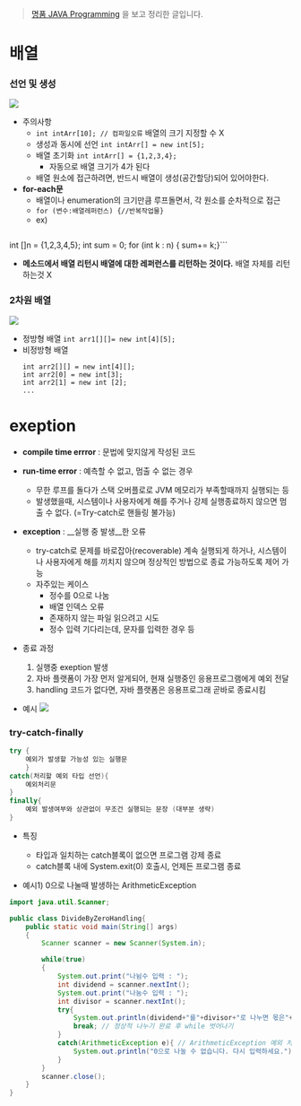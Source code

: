 > [명품 JAVA Programming](https://book.naver.com/bookdb/book_detail.nhn?bid=13650995) 을 보고 정리한 글입니다.

# 배열
### 선언 및 생성
![](https://images.velog.io/images/yesterdaykite/post/28197d37-7d89-454d-9f76-7a9aac531aa7/image.png)


- 주의사항
  - `int intArr[10]; // 컴파일오류` 배열의 크기 지정할 수 X
  - 생성과 동시에 선언  `int intArr[] = new int[5];`
  - 배열 초기화 `int intArr[] = {1,2,3,4};`
    - 자동으로 배열 크기가 4가 된다
  - 배열 원소에 접근하려면, 반드시 배열이 생성(공간할당)되어 있어야한다.
- __for-each문__
  - 배열이나 enumeration의 크기만큼 루프돌면서, 각 원소를 순차적으로 접근
  - `for (변수:배열레퍼런스) {//반복작업물}`
  - ex)
  ```java
int []n = {1,2,3,4,5};
int sum = 0;
for (int k : n) { sum+= k;}```
- __메소드에서 배열 리턴시 배열에 대한 레퍼런스를 리턴하는 것이다.__
  배열 자체를 리턴하는것 X

### 2차원 배열
![](https://images.velog.io/images/yesterdaykite/post/392541e6-937b-4061-a586-f9d1d630a392/image.png)
- 정방형 배열
  `int arr1[][]= new int[4][5];`
- 비정방형 배열
  ```
  int arr2[][] = new int[4][];
  int arr2[0] = new int[3];
  int arr2[1] = new int [2];
  ...
  ```

# exeption
- __compile time errror__ : 문법에 맞지않게 작성된 코드
- **run-time error** : 예측할 수 없고, 멈출 수 없는 경우
  - 무한 루프를 돌다가 스택 오버플로로 JVM 메모리가 부족할때까지 실행되는 등
  - 발생했을때, 시스템이나 사용자에게 해를 주거나 강제 실행종료하지 않으면 멈출 수 없다. (=Try-catch로 핸들링 불가능)
- **exception** : __실행 중 발생__한 오류
  - try-catch로 문제를 바로잡아(recoverable) 계속 실행되게 하거나, 시스템이나 사용자에게 해를 끼치지 않으며 정상적인 방법으로 종료 가능하도록 제어 가능
  - 자주있는 케이스
    - 정수를 0으로 나눔
    - 배열 인덱스 오류
    - 존재하지 않는 파일 읽으려고 시도
    - 정수 입력 기다리는데, 문자를 입력한 경우 등
 - 종료 과정
   1. 실행중 exeption 발생
   2. 자바 플랫폼이 가장 먼저 알게되어, 현재 실행중인 응용프로그램에게 예외 전달
   3. handling 코드가 없다면, 자바 플랫폼은 응용프로그래 곧바로 종료시킴

- 예시
![](https://images.velog.io/images/yesterdaykite/post/1145b9d1-f93a-4026-bd1b-28ed86e55cfe/image.png)


### try-catch-finally
```java
try {
	예외가 발생할 가능성 있는 실행문
    }
catch(처리할 예외 타입 선언){
	예외처리문
}
finally{
	예외 발생여부와 상관없이 무조건 실행되는 문장 (대부분 생략)
}
```
- 특징
  - 타입과 일치하는 catch블록이 없으면 프로그램 강제 종료
  - catch블록 내에 System.exit(0) 호출시, 언제든 프로그램 종료


- 예시1) 0으로 나눌때 발생하는 ArithmeticException
```java
import java.util.Scanner;

public class DivideByZeroHandling{
	public static void main(String[] args)
	{
		Scanner scanner = new Scanner(System.in);

		while(true)
		{
			System.out.print("나뉨수 입력 : ");
			int dividend = scanner.nextInt();
			System.out.print("나눔수 입력 : ");
			int divisor = scanner.nextInt();
			try{
				System.out.println(dividend+"를"+divisor+"로 나누면 몫은"+dividend/divisor + "입니다.");
				break; // 정상적 나누기 완료 후 while 벗어나기
			}
			catch(ArithmeticException e){ // ArithmeticException 예외 처리 코드
				System.out.println("0으로 나눌 수 없습니다. 다시 입력하세요.");
			}
		}
		scanner.close();
	}
}

```

